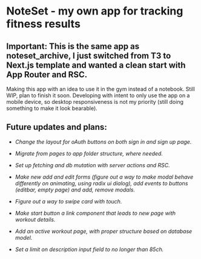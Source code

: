 # NoteSet - my own app for tracking fitness results

## Important: This is the same app as noteset_archive, I just switched from T3 to Next.js template and wanted a clean start with App Router and RSC.

Making this app with an idea to use it in the gym instead of a notebook. Still WIP, plan
to finish it soon. Developing with intent to only use the app on a mobile device, so
desktop responsiveness is not my priority (still doing something to make it look
bearable).

## Future updates and plans:

- _Change the layout for oAuth buttons on both sign in and sign up page._
- _Migrate from pages to app folder structure, where needed._
- _Set up fetching and db mutation with server actions and RSC._

- _Make new add and edit forms (figure out a way to make modal behave differently on
  animating, using radix ui dialog), add events to buttons (editbar, empty page) and add,
  remove modals._

- _Figure out a way to swipe card with touch._
- _Make start button a link component that leads to new page with workout details._
- _Add an active workout page, with proper structure based on database model._
- _Set a limit on description input field to no longer than 85ch._
